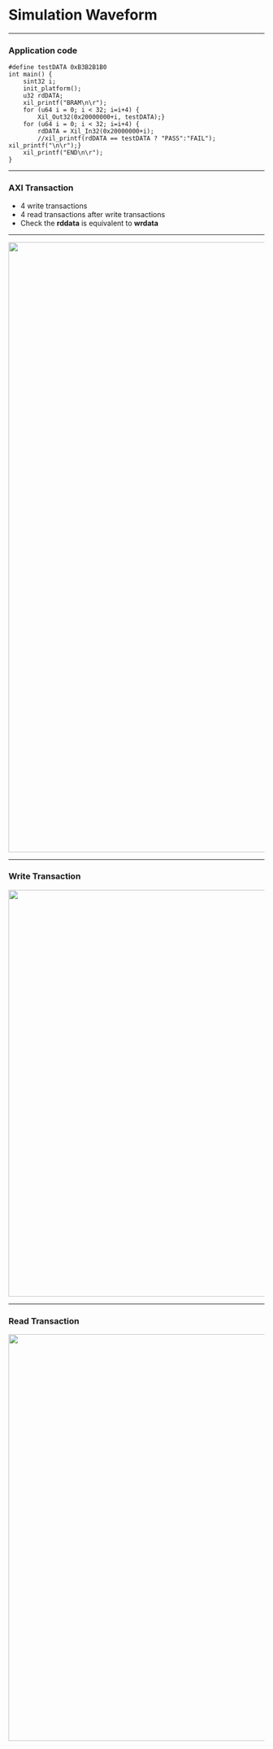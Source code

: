 # Simulation Waveform

---
### Application code
```
#define testDATA 0xB3B2B1B0
int main() {
    sint32 i;
    init_platform();
    u32 rdDATA;
    xil_printf("BRAM\n\r");
    for (u64 i = 0; i < 32; i=i+4) {
        Xil_Out32(0x20000000+i, testDATA);}
    for (u64 i = 0; i < 32; i=i+4) {
        rdDATA = Xil_In32(0x20000000+i);
        //xil_printf(rdDATA == testDATA ? "PASS":"FAIL"); xil_printf("\n\r");}
    xil_printf("END\n\r");
}
```

---
### AXI Transaction
* 4 write transactions
* 4 read transactions after write transactions
* Check the **rddata** is equivalent to **wrdata**

---
<img src="https://github.com/user-attachments/assets/18d34b95-06fe-4a52-ba8f-78d1ce0e0b2a" width=1200>


 
---
### Write Transaction

<img src="https://github.com/user-attachments/assets/d8f8f926-49c4-41b2-a9b0-6f9adbf9c5d1" width=800>


---
### Read Transaction

<img src="https://github.com/user-attachments/assets/0a0066c1-2f6f-4ac7-82ad-f40bfac33592" width=800>
